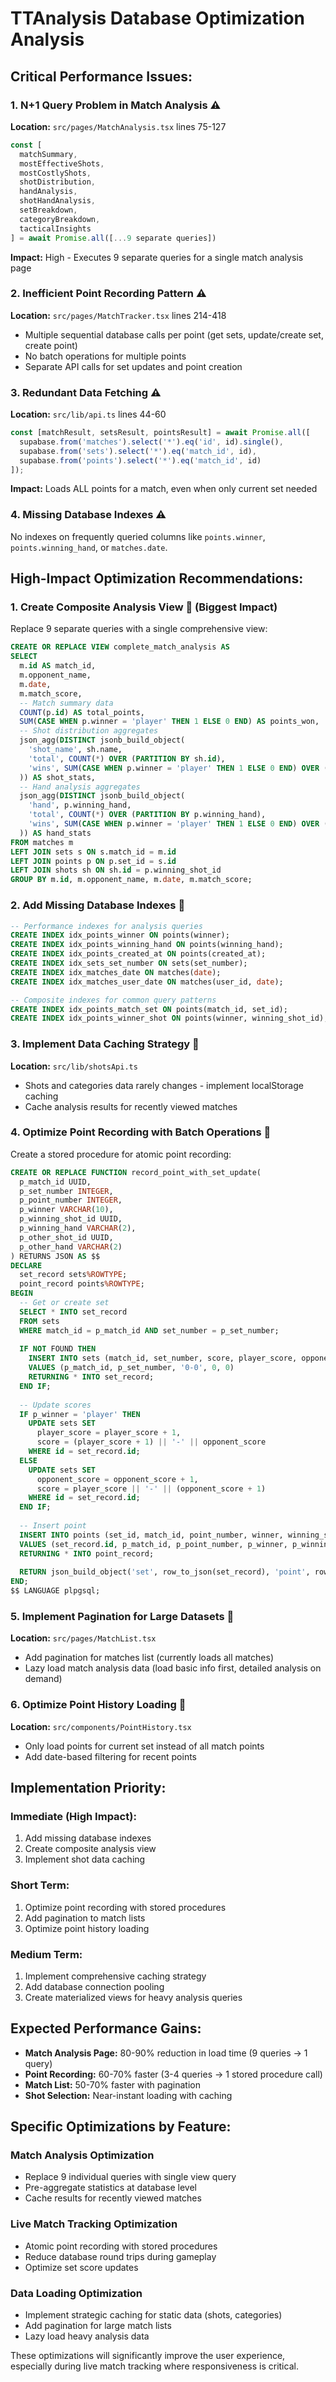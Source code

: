 # TTAnalysis Database Optimization Analysis

## **Critical Performance Issues:**

### **1. N+1 Query Problem in Match Analysis** ⚠️
**Location:** `src/pages/MatchAnalysis.tsx` lines 75-127
```javascript
const [
  matchSummary,
  mostEffectiveShots,
  mostCostlyShots,
  shotDistribution,
  handAnalysis,
  shotHandAnalysis,
  setBreakdown,
  categoryBreakdown,
  tacticalInsights
] = await Promise.all([...9 separate queries])
```
**Impact:** High - Executes 9 separate queries for a single match analysis page

### **2. Inefficient Point Recording Pattern** ⚠️
**Location:** `src/pages/MatchTracker.tsx` lines 214-418
- Multiple sequential database calls per point (get sets, update/create set, create point)
- No batch operations for multiple points
- Separate API calls for set updates and point creation

### **3. Redundant Data Fetching** ⚠️
**Location:** `src/lib/api.ts` lines 44-60
```javascript
const [matchResult, setsResult, pointsResult] = await Promise.all([
  supabase.from('matches').select('*').eq('id', id).single(),
  supabase.from('sets').select('*').eq('match_id', id),
  supabase.from('points').select('*').eq('match_id', id)
]);
```
**Impact:** Loads ALL points for a match, even when only current set needed

### **4. Missing Database Indexes** ⚠️
No indexes on frequently queried columns like `points.winner`, `points.winning_hand`, or `matches.date`.

## **High-Impact Optimization Recommendations:**

### **1. Create Composite Analysis View** 🎯 (Biggest Impact)
Replace 9 separate queries with a single comprehensive view:
```sql
CREATE OR REPLACE VIEW complete_match_analysis AS
SELECT 
  m.id AS match_id,
  m.opponent_name,
  m.date,
  m.match_score,
  -- Match summary data
  COUNT(p.id) AS total_points,
  SUM(CASE WHEN p.winner = 'player' THEN 1 ELSE 0 END) AS points_won,
  -- Shot distribution aggregates
  json_agg(DISTINCT jsonb_build_object(
    'shot_name', sh.name,
    'total', COUNT(*) OVER (PARTITION BY sh.id),
    'wins', SUM(CASE WHEN p.winner = 'player' THEN 1 ELSE 0 END) OVER (PARTITION BY sh.id)
  )) AS shot_stats,
  -- Hand analysis aggregates  
  json_agg(DISTINCT jsonb_build_object(
    'hand', p.winning_hand,
    'total', COUNT(*) OVER (PARTITION BY p.winning_hand),
    'wins', SUM(CASE WHEN p.winner = 'player' THEN 1 ELSE 0 END) OVER (PARTITION BY p.winning_hand)
  )) AS hand_stats
FROM matches m
LEFT JOIN sets s ON s.match_id = m.id
LEFT JOIN points p ON p.set_id = s.id
LEFT JOIN shots sh ON sh.id = p.winning_shot_id
GROUP BY m.id, m.opponent_name, m.date, m.match_score;
```

### **2. Add Missing Database Indexes** 🎯
```sql
-- Performance indexes for analysis queries
CREATE INDEX idx_points_winner ON points(winner);
CREATE INDEX idx_points_winning_hand ON points(winning_hand);
CREATE INDEX idx_points_created_at ON points(created_at);
CREATE INDEX idx_sets_set_number ON sets(set_number);
CREATE INDEX idx_matches_date ON matches(date);
CREATE INDEX idx_matches_user_date ON matches(user_id, date);

-- Composite indexes for common query patterns
CREATE INDEX idx_points_match_set ON points(match_id, set_id);
CREATE INDEX idx_points_winner_shot ON points(winner, winning_shot_id);
```

### **3. Implement Data Caching Strategy** 🎯
**Location:** `src/lib/shotsApi.ts`
- Shots and categories data rarely changes - implement localStorage caching
- Cache analysis results for recently viewed matches

### **4. Optimize Point Recording with Batch Operations** 🎯
Create a stored procedure for atomic point recording:
```sql
CREATE OR REPLACE FUNCTION record_point_with_set_update(
  p_match_id UUID,
  p_set_number INTEGER,
  p_point_number INTEGER,
  p_winner VARCHAR(10),
  p_winning_shot_id UUID,
  p_winning_hand VARCHAR(2),
  p_other_shot_id UUID,
  p_other_hand VARCHAR(2)
) RETURNS JSON AS $$
DECLARE
  set_record sets%ROWTYPE;
  point_record points%ROWTYPE;
BEGIN
  -- Get or create set
  SELECT * INTO set_record 
  FROM sets 
  WHERE match_id = p_match_id AND set_number = p_set_number;
  
  IF NOT FOUND THEN
    INSERT INTO sets (match_id, set_number, score, player_score, opponent_score)
    VALUES (p_match_id, p_set_number, '0-0', 0, 0)
    RETURNING * INTO set_record;
  END IF;
  
  -- Update scores
  IF p_winner = 'player' THEN
    UPDATE sets SET 
      player_score = player_score + 1,
      score = (player_score + 1) || '-' || opponent_score
    WHERE id = set_record.id;
  ELSE
    UPDATE sets SET 
      opponent_score = opponent_score + 1,
      score = player_score || '-' || (opponent_score + 1)
    WHERE id = set_record.id;
  END IF;
  
  -- Insert point
  INSERT INTO points (set_id, match_id, point_number, winner, winning_shot_id, winning_hand, other_shot_id, other_hand)
  VALUES (set_record.id, p_match_id, p_point_number, p_winner, p_winning_shot_id, p_winning_hand, p_other_shot_id, p_other_hand)
  RETURNING * INTO point_record;
  
  RETURN json_build_object('set', row_to_json(set_record), 'point', row_to_json(point_record));
END;
$$ LANGUAGE plpgsql;
```

### **5. Implement Pagination for Large Datasets** 🎯
**Location:** `src/pages/MatchList.tsx`
- Add pagination for matches list (currently loads all matches)
- Lazy load match analysis data (load basic info first, detailed analysis on demand)

### **6. Optimize Point History Loading** 🎯
**Location:** `src/components/PointHistory.tsx`
- Only load points for current set instead of all match points
- Add date-based filtering for recent points

## **Implementation Priority:**

### **Immediate (High Impact):**
1. Add missing database indexes
2. Create composite analysis view
3. Implement shot data caching

### **Short Term:**
1. Optimize point recording with stored procedures
2. Add pagination to match lists
3. Optimize point history loading

### **Medium Term:**
1. Implement comprehensive caching strategy
2. Add database connection pooling
3. Create materialized views for heavy analysis queries

## **Expected Performance Gains:**

- **Match Analysis Page:** 80-90% reduction in load time (9 queries → 1 query)
- **Point Recording:** 60-70% faster (3-4 queries → 1 stored procedure call)
- **Match List:** 50-70% faster with pagination
- **Shot Selection:** Near-instant loading with caching

## **Specific Optimizations by Feature:**

### **Match Analysis Optimization**
- Replace 9 individual queries with single view query
- Pre-aggregate statistics at database level
- Cache results for recently viewed matches

### **Live Match Tracking Optimization**
- Atomic point recording with stored procedures
- Reduce database round trips during gameplay
- Optimize set score updates

### **Data Loading Optimization**
- Implement strategic caching for static data (shots, categories)
- Add pagination for large match lists
- Lazy load heavy analysis data

These optimizations will significantly improve the user experience, especially during live match tracking where responsiveness is critical.